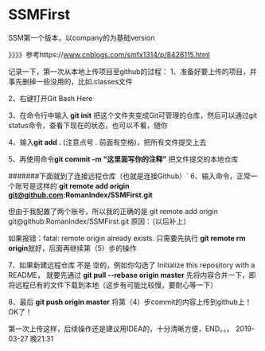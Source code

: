 # SSMFirst
SSM第一个版本，以company的为基础version

》》》》参考https://www.cnblogs.com/smfx1314/p/8426115.html

记录一下，第一次从本地上传项目至github的过程：
1、准备好要上传的项目，并事先删掉一些没用的，比如.classes文件

2、右键打开Git Bash Here

3、在命令行中输入 **git init** 把这个文件夹变成Git可管理的仓库，然后可以通过git status命令，查看下现在的状态，也可以不看，随你

4、输入**git add .**   (注意点号 . 前面有空格)，把所有文件提交上去

5、再使用命令**git commit -m "这里面写你的注释"**  把文件提交的本地仓库

#######下面就到了连接远程仓库（也就是连接Github）`
6、输入命令，正常一个账号是这样的 **git remote add origin git@github.com:RomanIndex/SSMFirst.git**

但由于我配置了两个账号，所以我的正确的是 git remote add origin git@github:RomanIndex/SSMFirst.git
原因：（以后补上）

如果报错：fatal: remote origin already exists.
只需要先执行 **git remote rm origin**就好，后面再继续第（5）步的操作

7、如果新建远程仓库 不是 空的，例如你勾选了 Initialize this repository with a README，
就要先通过 **git pull --rebase origin master** 先将内容合并一下，即将远程已有的文件下载到本地（这步有可能比较慢，要耐心等一下）

8、最后 **git push origin master** 将第（4）步commit的内容上传到github上！OK了！

第一次上传这样，后续操作还是建议用IDEA的，十分清晰方便，END。。。
2019-03-27 晚21:31

